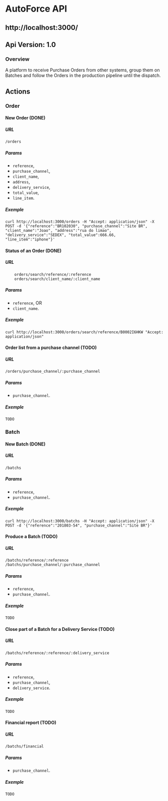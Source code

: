 # AutoForce API

## http://localhost:3000/

## Api Version: 1.0

### Overview

A platform to receive Purchase Orders from other systems, group them on Batches and follow the Orders in the production pipeline until the dispatch.

## Actions

### Order

#### New Order (DONE)

##### URL
```
/orders
```

##### Params
- `reference`,
- `purchase_channel`,
- `client_name`,
- `address`,
- `delivery_service`,
- `total_value`,
- `line_item`.

##### Exemple
```
curl http://localhost:3000/orders -H "Accept: application/json" -X POST -d '{"reference":"BR102030", "purchase_channel":"Site BR", "client_name":"Joao", "address":"rua do limao", "delivery_service":"SEDEX", "total_value":666.66, "line_item":"iphone"}'
```

#### Status of an Order (DONE)

##### URL
```
    orders/search/reference/:reference
    orders/search/client_name/:client_name
```
##### Params
- `reference`, OR
- `client_name`.

##### Exemple
```
curl http://localhost:3000/orders/search/reference/B0002I6HKW "Accept: application/json"
```

#### Order list from a purchase channel (TODO)

##### URL
```
/orders/purchase_channel/:purchase_channel
```

##### Params
- `purchase_channel`.

##### Exemple

```
TODO
```

### Batch

#### New Batch (DONE)

##### URL
```
/batchs
```

##### Params
- `reference`,
- `purchase_channel`.

##### Exemple
```
curl http://localhost:3000/batchs -H "Accept: application/json" -X POST -d '{"reference":"201803-54", "purchase_channel":"Site BR"}'
```

#### Produce a Batch (TODO)

##### URL
```
/batchs/reference/:reference
/batchs/purchase_channel/:purchase_channel
```

##### Params
- `reference`,
- `purchase_channel`.

##### Exemple
```
TODO
```

#### Close part of a Batch for a Delivery Service (TODO)

##### URL
```
/batchs/reference/:reference/:delivery_service
```

##### Params
- `reference`,
- `purchase_channel`,
- `delivery_service`.

##### Exemple
```
TODO
```

#### Financial report (TODO)

##### URL
```
/batchs/financial
```

##### Params
- `purchase_channel`.

##### Exemple
```
TODO
```